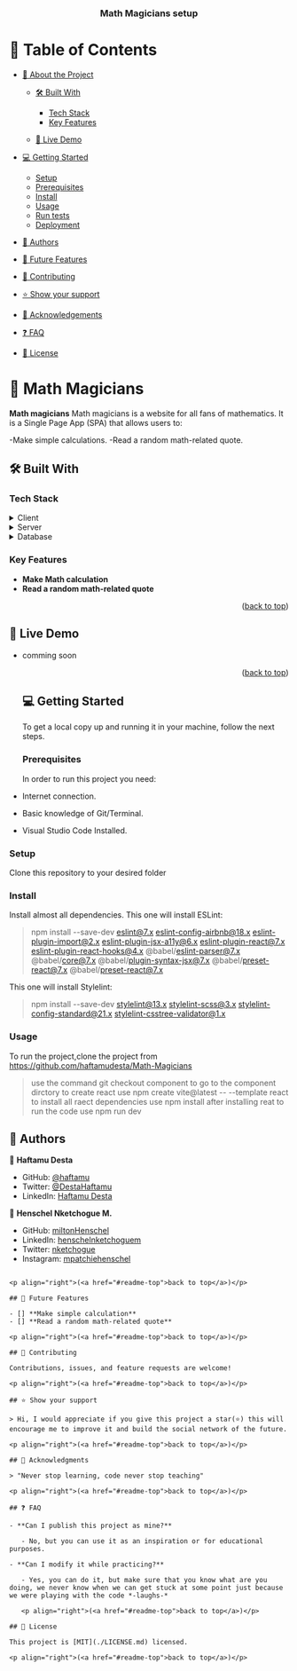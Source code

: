 <div align="center">
  <h3><b>Math Magicians setup</b></h3>
</div>

# 📗 Table of Contents

- [📖 About the Project](#about-project)

  - [🛠 Built With](#built-with)

    - [Tech Stack](#tech-stack)
    - [Key Features](#key-features)

  - [🚀 Live Demo](#live-demo)

- [💻 Getting Started](#getting-started)

  - [Setup](#setup)
  - [Prerequisites](#prerequisites)
  - [Install](#install)
  - [Usage](#usage)
  - [Run tests](#run-tests)
  - [Deployment](#triangular_flag_on_post-deployment)

- [👥 Authors](#authors)
- [🔭 Future Features](#future-features)
- [🤝 Contributing](#contributing)
- [⭐️ Show your support](#support)
- [🙏 Acknowledgements](#acknowledgements)
- [❓ FAQ](#faq)
- [📝 License](#license)

# 📖 Math Magicians

**Math magicians** Math magicians is a website for all fans of mathematics. It is a Single Page App (SPA) that allows users to:

-Make simple calculations.
-Read a random math-related quote.

## 🛠 Built With

### Tech Stack

<details>
  <summary>Client</summary>
  <ul>
  <li><a href="#">HTML</a></li>
  <li><a href="#">CSS</a></li>
    <li><a href="#">React vite</a></li>
  </ul>
</details>
<details>
  <summary>Server</summary>
  <ul>
    <li><a href="NA">NA</a></li>
  </ul>
</details>
<details>
  <summary>Database</summary>
  <ul>
    <li><a href="NA">NA</a></li>
  </ul>
</details>

### Key Features

- **Make Math calculation**
- **Read a random math-related quote**

<p align="right">
(<a href="#readme-top">back to top</a>)</p>

## 🚀 Live Demo

- comming soon

   <p align="right">(<a href="#readme-top">back to top</a>)</p>

  ## 💻 Getting Started

  To get a local copy up and running it in your machine, follow the next steps.

  ### Prerequisites

  In order to run this project you need:

- Internet connection.
- Basic knowledge of Git/Terminal.
- Visual Studio Code Installed.

### Setup

Clone this repository to your desired folder

### Install

Install almost all dependencies.
This one will install ESLint:

> npm install --save-dev eslint@7.x eslint-config-airbnb@18.x eslint-plugin-import@2.x eslint-plugin-jsx-a11y@6.x eslint-plugin-react@7.x eslint-plugin-react-hooks@4.x @babel/eslint-parser@7.x @babel/core@7.x @babel/plugin-syntax-jsx@7.x @babel/preset-react@7.x @babel/preset-react@7.x

This one will install Stylelint:

> npm install --save-dev stylelint@13.x stylelint-scss@3.x stylelint-config-standard@21.x stylelint-csstree-validator@1.x

### Usage

To run the project,clone the project from https://github.com/haftamudesta/Math-Magicians

> use the command git checkout component to go to the component dirctory
> to create react use npm create vite@latest -- --template react
> to install all raect dependencies use npm install after installing reat
> to run the code use npm run dev

## 👥 Authors

👤 **Haftamu Desta**

- GitHub: [@haftamu](https://github.com/haftamudesta)
- Twitter: [@DestaHaftamu](https://twitter.com/DestaHftamu?t=NQ4ovkdWbsfsjh62NFEXFg&s=09)
- LinkedIn: [Haftamu Desta](https://www.linkedin.com/in/haftamu-desta-795791a1/)

👥 **Henschel Nketchogue M.**

- GitHub: [miltonHenschel](https://github.com/miltonHenschel)
- LinkedIn: [henschelnketchoguem](https://www.linkedin.com/in/henschelnketchoguem/)
- Twitter: [nketchogue](https://twitter.com/nketchogue)
- Instagram: [mpatchiehenschel](https://www.instagram.com/mpatchiehenschel/)

```

<p align="right">(<a href="#readme-top">back to top</a>)</p>

## 🔭 Future Features

- [] **Make simple calculation**
- [] **Read a random math-related quote**

<p align="right">(<a href="#readme-top">back to top</a>)</p>

## 🤝 Contributing

Contributions, issues, and feature requests are welcome!

<p align="right">(<a href="#readme-top">back to top</a>)</p>

## ⭐️ Show your support

> Hi, I would appreciate if you give this project a star(⭐️) this will encourage me to improve it and build the social network of the future.

<p align="right">(<a href="#readme-top">back to top</a>)</p>

## 🙏 Acknowledgments

> "Never stop learning, code never stop teaching"

<p align="right">(<a href="#readme-top">back to top</a>)</p>

## ❓ FAQ

- **Can I publish this project as mine?**

   - No, but you can use it as an inspiration or for educational purposes.

- **Can I modify it while practicing?**

   - Yes, you can do it, but make sure that you know what are you doing, we never know when we can get stuck at some point just because we were playing with the code *-laughs-*

   <p align="right">(<a href="#readme-top">back to top</a>)</p>

## 📝 License

This project is [MIT](./LICENSE.md) licensed.

<p align="right">(<a href="#readme-top">back to top</a>)</p>
```
